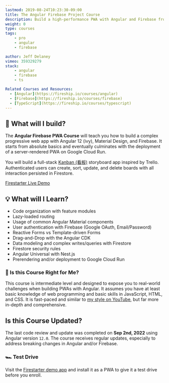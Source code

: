 ```yaml
---
lastmod: 2019-08-24T10:23:30-09:00
title: The Angular Firebase Project Course
description: Build a high-performance PWA with Angular and Firebase from scratch. 
weight: 0
type: courses
tags: 
    - pro
    - angular
    - firebase

author: Jeff Delaney
vimeo: 359329279
stack: 
    - angular
    - firebase
    - ts

Related Courses and Resources:
  - [Angular](https://fireship.io/courses/angular)
  - [Firebase](https://fireship.io/courses/firebase)
  - [TypeScript](https://fireship.io/courses/typescript)
---
```



## 🍱 What will I build?

The **Angular Firebase PWA Course** will teach you how to build a complex progressive web app with Angular 12 (ivy), Material Design, and Firebase. It starts from absolute basics and eventually culminates with the deployment of a server-rendered PWA on Google Cloud Run. 

You will build a full-stack [Kanban (看板)](https://en.wikipedia.org/wiki/Kanban) storyboard app inspired by Trello. Authenticated users can create, sort, update, and delete boards with all interaction persisted in Firestore. 

<div>
<a href="https://firestarter.fireship.io" class="btn btn-orange">Firestarter Live Demo</a>
</div>


## 💡 What will I Learn?

- Code organization with feature modules
- Lazy-loaded routing
- Usage of common Angular Material components
- User authentication with Firebase (Google OAuth, Email/Password)
- Reactive Forms vs Template-driven Forms
- Drag-and-Drop with the Angular CDK
- Data modeling and complex writes/queries with Firestore
- Firestore security rules
- Angular Universal with Nest.js
- Prerendering and/or deployment to Google Cloud Run 

### 🤔 Is this Course Right for Me?

This course is intermediate level and designed to expose you to real-world challenges when building PWAs with Angular. It assumes you have at least basic knowledge of web programming and basic skills in JavaScript, HTML, and CSS. It is fast-paced and similar to [my style on YouTube](https://www.youtube.com/channel/UCsBjURrPoezykLs9EqgamOA?), but far more in-depth and comprehensive. 

## Is this Course Updated?

The last code review and update was completed on **Sep 2nd, 2022** using Angular version `12.0`. The course receives regular updates, especially to address breaking changes in Angular and/or Firebase. 


### 🏎️ Test Drive

Visit the [Firestarter demo app](https://firestarter.fireship.io/) and install it as a PWA to give it a test drive before you enroll.
